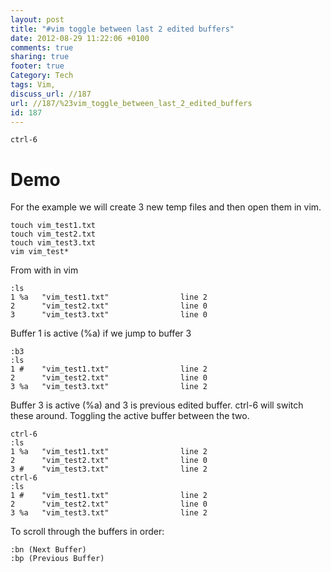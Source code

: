 ```yaml
---
layout: post
title: "#vim toggle between last 2 edited buffers"
date: 2012-08-29 11:22:06 +0100 
comments: true
sharing: true
footer: true
Category: Tech
tags: Vim,
discuss_url: //187
url: //187/%23vim_toggle_between_last_2_edited_buffers
id: 187
---
```

    ctrl-6

Demo
==

For the example we will create 3 new temp files and then open them in vim.

    touch vim_test1.txt
    touch vim_test2.txt
    touch vim_test3.txt
    vim vim_test*

From with in vim

    :ls 
    1 %a   "vim_test1.txt"                line 2
    2      "vim_test2.txt"                line 0
    3      "vim_test3.txt"                line 0

Buffer 1 is active (%a) if we jump to buffer 3 

    :b3
    :ls
    1 #    "vim_test1.txt"                line 2
    2      "vim_test2.txt"                line 0
    3 %a   "vim_test3.txt"                line 2

Buffer 3 is active (%a) and 3 is previous edited buffer. ctrl-6 will switch these around. Toggling the active buffer between the two.

    ctrl-6
    :ls
    1 %a   "vim_test1.txt"                line 2
    2      "vim_test2.txt"                line 0
    3 #    "vim_test3.txt"                line 2 
    ctrl-6
    :ls
    1 #    "vim_test1.txt"                line 2
    2      "vim_test2.txt"                line 0
    3 %a   "vim_test3.txt"                line 2  

To scroll through the buffers in order:

    :bn (Next Buffer)
    :bp (Previous Buffer)


